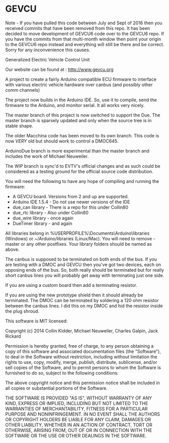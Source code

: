 GEVCU
=====

Note - If you have pulled this code between July and Sept of 2016 then you received commits that have been
removed from this repo. It has been decided to move development of GEVCU6 code over to the GEVCU6 repo.
If you have the commits from that multi-month window then point your origin to the GEVCU6 repo instead
and everything will still be there and be correct. Sorry for any inconvenience this causes.

Generalized Electric Vehicle Control Unit

Our website can be found at : http://www.gevcu.org

A project to create a fairly Arduino compatible ECU firmware
to interface with various electric vehicle hardware over canbus
(and possibly other comm channels)

The project now builds in the Arduino IDE. So, use it to compile, send the firmware to the Arduino, and monitor serial. It all works very nicely.

The master branch of this project is now switched to support the Due. The master branch is sparsely updated and only when the source tree is in stable shape.

The older Macchina code has been moved to its own branch. This code is now *VERY* old but should work to control a DMOC645.

ArduinoDue branch is more experimental than the master branch and includes the work of Michael Neuweiler.

The WIP branch is sync'd to EVTV's official changes and as such could be considered as a testing ground for the official source code distribution.

You will need the following to have any hope of compiling and running the firmware:
- A GEVCU board. Versions from 2 and up are supported.
- Arduino IDE 1.5.4 - Do not use newer versions of the IDE
- due_can library - There is a repo for this under Collin80
- due_rtc library - Also under Collin80
- due_wire library - once again
- DueTimer library - and again

All libraries belong in %USERPROFILE%\Documents\Arduino\libraries (Windows) or ~/Arduino/libraries (Linux/Mac).
You will need to remove -master or any other postfixes. Your library folders should be named as above.

The canbus is supposed to be terminated on both ends of the bus. If you are testing with a DMOC and GEVCU then you've got two devices, each on opposing ends of the bus. So, both really should be terminated but for really short canbus lines you will probably get away with terminating just one side.

If you are using a custom board then add a terminating resistor. 

If you are using the new prototype shield then it should already be terminated. The DMOC can be terminated by soldering a 120 ohm resistor between the canbus lines. I did this on my DMOC and hid the resistor inside the plug shroud. 

This software is MIT licensed:

Copyright (c) 2014 Collin Kidder, Michael Neuweiler, Charles Galpin, Jack Rickard

Permission is hereby granted, free of charge, to any person obtaining
a copy of this software and associated documentation files (the
"Software"), to deal in the Software without restriction, including
without limitation the rights to use, copy, modify, merge, publish,
distribute, sublicense, and/or sell copies of the Software, and to
permit persons to whom the Software is furnished to do so, subject to
the following conditions:

The above copyright notice and this permission notice shall be included
in all copies or substantial portions of the Software.

THE SOFTWARE IS PROVIDED "AS IS", WITHOUT WARRANTY OF ANY KIND,
EXPRESS OR IMPLIED, INCLUDING BUT NOT LIMITED TO THE WARRANTIES OF
MERCHANTABILITY, FITNESS FOR A PARTICULAR PURPOSE AND NONINFRINGEMENT.
IN NO EVENT SHALL THE AUTHORS OR COPYRIGHT HOLDERS BE LIABLE FOR ANY
CLAIM, DAMAGES OR OTHER LIABILITY, WHETHER IN AN ACTION OF CONTRACT,
TORT OR OTHERWISE, ARISING FROM, OUT OF OR IN CONNECTION WITH THE
SOFTWARE OR THE USE OR OTHER DEALINGS IN THE SOFTWARE.

